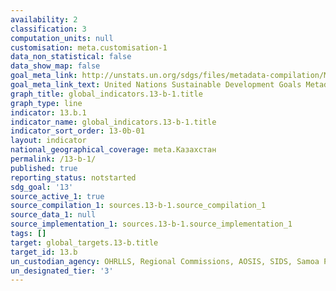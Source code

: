 ```yaml
---
availability: 2
classification: 3
computation_units: null
customisation: meta.customisation-1
data_non_statistical: false
data_show_map: false
goal_meta_link: http://unstats.un.org/sdgs/files/metadata-compilation/Metadata-Goal-13.pdf
goal_meta_link_text: United Nations Sustainable Development Goals Metadata (pdf 759kB)
graph_title: global_indicators.13-b-1.title
graph_type: line
indicator: 13.b.1
indicator_name: global_indicators.13-b-1.title
indicator_sort_order: 13-0b-01
layout: indicator
national_geographical_coverage: meta.Казахстан
permalink: /13-b-1/
published: true
reporting_status: notstarted
sdg_goal: '13'
source_active_1: true
source_compilation_1: sources.13-b-1.source_compilation_1
source_data_1: null
source_implementation_1: sources.13-b-1.source_implementation_1
tags: []
target: global_targets.13-b.title
target_id: 13.b
un_custodian_agency: OHRLLS, Regional Commissions, AOSIS, SIDS, Samoa Pathway
un_designated_tier: '3'
---
```

